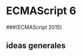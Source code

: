 
# ECMAScript 6

###(ECMAScript 2015)

## ideas generales

<!-- From the terminal, pop in:

  ```yo reveal:slide "Slide Title"```

Available options:

 ```--markdown --attributes --notes```
-->